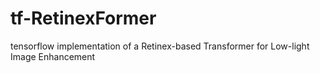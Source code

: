 # tf-RetinexFormer
tensorflow implementation of a Retinex-based Transformer for Low-light Image Enhancement
